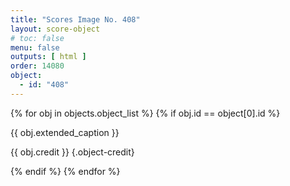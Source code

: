 ```yaml
---
title: "Scores Image No. 408"
layout: score-object
# toc: false
menu: false
outputs: [ html ]
order: 14080
object:
  - id: "408"
---
```


{% for obj in objects.object_list %}
{% if obj.id == object[0].id %}

{{ obj.extended_caption }}

{{ obj.credit }} {.object-credit}

{% endif %}
{% endfor %}
